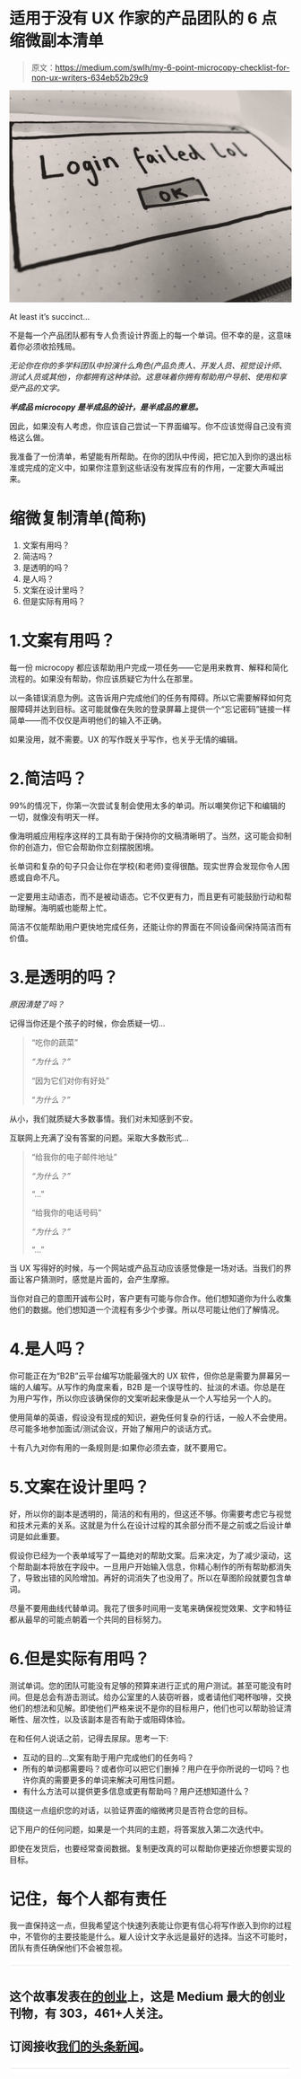 # 适用于没有 UX 作家的产品团队的 6 点缩微副本清单

> 原文：<https://medium.com/swlh/my-6-point-microcopy-checklist-for-non-ux-writers-634eb52b29c9>

![](img/7e3f430de19c738141b7f65622be8536.png)

At least it’s succinct…

不是每一个产品团队都有专人负责设计界面上的每一个单词。但不幸的是，这意味着你必须收拾残局。

*无论你在你的多学科团队中扮演什么角色(产品负责人、开发人员、视觉设计师、测试人员或其他)，你都拥有这种体验。这意味着你拥有帮助用户导航、使用和享受产品的文字。*

***半成品 microcopy 是半成品的设计，是半成品的意思。***

因此，如果没有人考虑，你应该自己尝试一下界面编写。你不应该觉得自己没有资格这么做。

我准备了一份清单，希望能有所帮助。在你的团队中传阅，把它加入到你的退出标准或完成的定义中，如果你注意到这些话没有发挥应有的作用，一定要大声喊出来。

# 缩微复制清单(简称)

1.  文案有用吗？
2.  简洁吗？
3.  是透明的吗？
4.  是人吗？
5.  文案在设计里吗？
6.  但是实际有用吗？

# 1.文案有用吗？

每一份 microcopy 都应该帮助用户完成一项任务——它是用来教育、解释和简化流程的。如果没有帮助，你应该质疑它为什么在那里。

以一条错误消息为例。这告诉用户完成他们的任务有障碍。所以它需要解释如何克服障碍并达到目标。这可能就像在失败的登录屏幕上提供一个“忘记密码”链接一样简单——而不仅仅是声明他们的输入不正确。

如果没用，就不需要。UX 的写作既关乎写作，也关乎无情的编辑。

# 2.简洁吗？

99%的情况下，你第一次尝试复制会使用太多的单词。所以嘲笑你记下和编辑的一切，就像没有明天一样。

像海明威应用程序这样的工具有助于保持你的文稿清晰明了。当然，这可能会抑制你的创造力，但它会帮助你立刻摆脱困境。

长单词和复杂的句子只会让你在学校(和老师)变得很酷。现实世界会发现你令人困惑或自命不凡。

一定要用主动语态，而不是被动语态。它不仅更有力，而且更有可能鼓励行动和帮助理解。海明威也能帮上忙。

简洁不仅能帮助用户更快地完成任务，还能让你的界面在不同设备间保持简洁而有价值。

# 3.是透明的吗？

*原因清楚了吗？*

记得当你还是个孩子的时候，你会质疑一切…

> “吃你的蔬菜”
> 
> *“为什么？”*
> 
> “因为它们对你有好处”
> 
> “*为什么？”*

从小，我们就质疑大多数事情。我们对未知感到不安。

互联网上充满了没有答案的问题。采取大多数形式…

> “给我你的电子邮件地址”
> 
> *“为什么？”*
> 
> “…”
> 
> “给我你的电话号码”
> 
> *“为什么？”*
> 
> “…”

当 UX 写得好的时候，与一个网站或产品互动应该感觉像是一场对话。当我们的界面让客户猜测时，感觉是片面的，会产生摩擦。

当你对自己的意图开诚布公时，客户更有可能与你合作。他们想知道你为什么收集他们的数据。他们想知道一个流程有多少个步骤。所以尽可能让他们了解情况。

# 4.是人吗？

你可能正在为“B2B”云平台编写功能最强大的 UX 软件，但你总是需要为屏幕另一端的人编写。从写作的角度来看，B2B 是一个误导性的、扯淡的术语。你总是在为用户写作，所以你应该确保你的文案听起来像是从一个人写给另一个人的。

使用简单的英语，假设没有现成的知识，避免任何复杂的行话，一般人不会使用。尽可能多地参加面试/测试会议，开始了解用户的谈话方式。

十有八九对你有用的一条规则是:如果你必须去查，就不要用它。

# 5.文案在设计里吗？

好，所以你的副本是透明的，简洁的和有用的，但这还不够。你需要考虑它与视觉和技术元素的关系。这就是为什么在设计过程的其余部分而不是之前或之后设计单词是如此重要。

假设你已经为一个表单域写了一篇绝对的帮助文案。后来决定，为了减少滚动，这个帮助副本将放在字段中。一旦用户开始输入信息，你精心制作的所有帮助都消失了，导致出错的风险增加。再好的词消失了也没用了。所以在草图阶段就要包含单词。

尽量不要用曲线代替单词。我花了很多时间用一支笔来确保视觉效果、文字和特征都从最早的可能点朝着一个共同的目标努力。

# 6.但是实际有用吗？

测试单词。您的团队可能没有足够的预算来进行正式的用户测试。甚至可能没有时间。但是总会有游击测试。给办公室里的人装窃听器，或者请他们喝杯咖啡，交换他们的想法和见解。即使他们严格来说不是你的目标用户，他们也可以帮助验证清晰性、层次性，以及该副本是否有助于或阻碍体验。

在和任何人说话之前，记得去尿尿。思考一下:

*   互动的目的…文案有助于用户完成他们的任务吗？
*   所有的单词都需要吗？或者你可以把它们删掉？用户在乎你所说的一切吗？也许你真的需要更多的单词来解决可用性问题。
*   有什么方法可以提供更多信息或更有帮助吗？用户还想知道什么？

围绕这一点组织您的对话，以验证界面的缩微拷贝是否符合您的目标。

记下用户的任何问题，如果是一个共同的主题，将答案放入第二次迭代中。

即使在发货后，也要经常查阅数据。复制更改真的可以帮助你更接近你想要实现的目标。

# 记住，每个人都有责任

我一直保持这一点，但我希望这个快速列表能让你更有信心将写作嵌入到你的过程中，不管你的主要技能是什么。雇人设计文字永远是最好的选择。当这不可能时，团队有责任确保他们不会被忽视。

![](img/731acf26f5d44fdc58d99a6388fe935d.png)

## 这个故事发表在[的创业](https://medium.com/swlh)上，这是 Medium 最大的创业刊物，有 303，461+人关注。

## 订阅接收[我们的头条新闻](http://growthsupply.com/the-startup-newsletter/)。

![](img/731acf26f5d44fdc58d99a6388fe935d.png)
